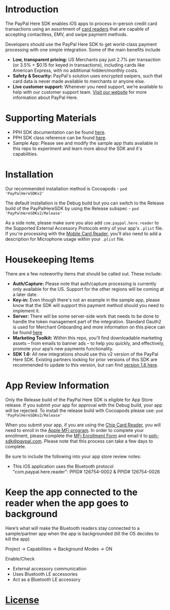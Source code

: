 Introduction
=================
The PayPal Here SDK enables iOS apps to process in-person credit card transactions using an assortment of [card readers](https://www.paypal.com/webapps/mpp/credit-card-reader#A39) that are capable of accepting contactless, EMV, and swipe payment methods.

Developers should use the PayPal Here SDK to get world-class payment processing with one simple integration.  Some of the main benefits include
* **Low, transparent pricing:** US Merchants pay just 2.7% per transaction (or 3.5% + $0.15 for keyed in transactions), including cards like American Express, with no additional hidden/monthly costs.
* **Safety & Security:** PayPal's solution uses encrypted swipers, such that card data is never made available to merchants or anyone else.
* **Live customer support:** Whenever you need support, we’re available to help with our customer support team.
[Visit our website](https://www.paypal.com/webapps/mpp/credit-card-reader) for more information about PayPal Here.


Supporting Materials
========================
 *  PPH SDK documentation can be found [here](https://developer.paypal.com/docs/integration/paypal-here/).
 *  PPH SDK class reference can be found [here](http://paypal.github.io/paypal-here-sdk-ios-distribution/).
 *  Sample App: Please see and modify the sample app thats available in this repo to experiment and learn more about the SDK and it's capabilities.


Installation
==============
Our recommended installation method is Cocoapods - `pod 'PayPalHereSDKv2'`

The default installation is the Debug build but you can switch to the Release build of the PayPalHereSDK by using the Release subspec - `pod 'PayPalHereSDKv2/Release'`

As a side note, please make sure you also add `com.paypal.here.reader` to the Supported External Accessory Protocols entry of your app's `.plist` file. If you're processing with the [Mobile Card Reader](https://www.paypal.com/us/webapps/mpp/credit-card-reader-how-to/mobile-card-reader), you'll also need to add a description for Microphone usage within your `.plist` file.


Housekeeping Items
=====================
There are a few noteworthy items that should be called out. These include:
* **Auth/Capture:** Please note that auth/capture processing is currently only available for the US. Support for the other regions will be coming at a later date.
* **Key-in:** Even though there's not an example in the sample app, please know that the SDK will support this payment method should you need to implement it.
* **Server:** There will be some server-side work that needs to be done to handle the token management part of the integration. Standard Oauth2 is used for Merchant Onboarding and more information on this piece can be found [here](https://developer.paypal.com/docs/integration/paypal-here/merchant-onboarding/)
* **Marketing Toolkit:** Within this repo, you'll find downloadable marketing assets – from emails to banner ads – to help you quickly, and effectively, promote your app’s new payments functionality. 
* **SDK 1.6:** All new integrations should use this v2 version of the PayPal Here SDK. Existing partners looking for prior versions of this SDK are recommended to update to this version, but can find [version 1.6 here](https://github.com/paypal/paypal-here-sdk-ios-distribution/tree/PayPalHereSdkv1.6).


App Review Information
======================
Only the Release build of the PayPal Here SDK is eligible for App Store release. If you submit your app for approval with the Debug build, your app will be rejected. To install the release build with Cocoapods please use:
`pod 'PayPalHereSDKv2/Release'`

When you submit your app, if you are using the [Chip Card Reader](https://www.paypal.com/us/webapps/mpp/credit-card-reader-how-to/chip-card-reader), you will need to enroll in the [Apple MFi program](https://mfi.apple.com/MFiWeb/getFAQ.action). In order to complete your enrollment, please complete the [MFi Enrollment Form](/docs/MFi-Enrollment.xls) and email it to <pph-sdk@paypal.com>. Please note that this process can take a few days to complete.

Be sure to include the following into your app store review notes:
* This iOS application uses the Bluetooth protocol "com.paypal.here.reader": PPID# 126754-0002 & PPID# 126754-0026


Keep the app connected to the reader when the app goes to background
====================================================================

Here’s what will make the Bluetooth readers stay connected to a sample/partner app when the app is backgrounded (till the OS decides to kill the app)

Project -> Capabilities -> Background Modes -> ON 

Enable/Check
* External accessory communication
* Uses Bluetooth LE accessories
* Act as a Bluetooth LE accessory

[License](LICENSE.md)
=======
